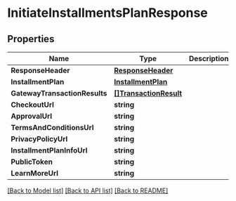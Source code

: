 # InitiateInstallmentsPlanResponse

## Properties

Name | Type | Description | Notes
------------ | ------------- | ------------- | -------------
**ResponseHeader** | [**ResponseHeader**](ResponseHeader.md) |  | [optional] 
**InstallmentPlan** | [**InstallmentPlan**](InstallmentPlan.md) |  | [optional] 
**GatewayTransactionResults** | [**[]TransactionResult**](TransactionResult.md) |  | [optional] 
**CheckoutUrl** | **string** |  | [optional] 
**ApprovalUrl** | **string** |  | [optional] 
**TermsAndConditionsUrl** | **string** |  | [optional] 
**PrivacyPolicyUrl** | **string** |  | [optional] 
**InstallmentPlanInfoUrl** | **string** |  | [optional] 
**PublicToken** | **string** |  | [optional] 
**LearnMoreUrl** | **string** |  | [optional] 

[[Back to Model list]](../README.md#documentation-for-models) [[Back to API list]](../README.md#documentation-for-api-endpoints) [[Back to README]](../README.md)


